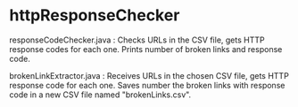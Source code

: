 # httpResponseChecker

responseCodeChecker.java : Checks URLs in the CSV file, gets HTTP response codes for each one. Prints number of broken links and response code.

brokenLinkExtractor.java : Receives URLs in the chosen CSV file, gets HTTP response code for each one. Saves number the broken links with response code in a new CSV file named "brokenLinks.csv".
